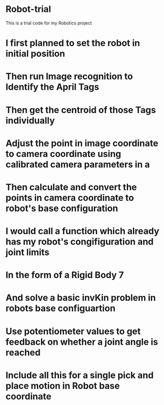 # Robot-trial

 This is a trial code for my Robotics project<br />

# I first planned to set the robot in initial position<br />

# Then run Image recognition to Identify the April Tags<br />

# Then get the centroid of those Tags individually<br />

# Adjust the point in image coordinate to camera coordinate using calibrated camera parameters in a <br />

# Then calculate and convert the points in camera coordinate to robot's base configuration <br />

# I would call a function which already has my robot's congifiguration and joint limits 
# In the form of a Rigid Body 7<br />

# And solve a basic invKin problem in robots base configuartion <br />

# Use potentiometer values to get feedback on whether a joint angle is reached <br />

# Include all this for a single pick and place motion in Robot base coordinate<br />

